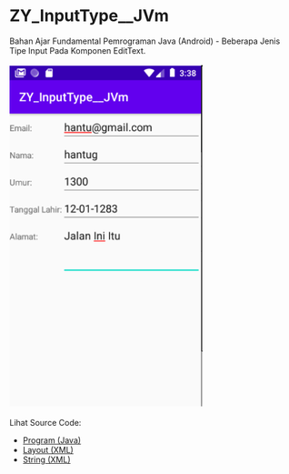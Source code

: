 # ZY_InputType__JVm
Bahan Ajar Fundamental Pemrograman Java (Android) - Beberapa Jenis Tipe Input Pada Komponen EditText.<br><br>
<img src="https://github.com/RizkyKhapidsyah/ZY_InputType__JVm/blob/master/app/result/001.PNG" height=600px width=340px><br><br>
Lihat Source Code:<br>
- <a href="https://github.com/RizkyKhapidsyah/ZY_InputType__JVm/blob/master/app/src/main/java/com/rk/it/MainActivity.java">Program (Java)</a><br>
- <a href="https://github.com/RizkyKhapidsyah/ZY_InputType__JVm/blob/master/app/src/main/res/layout/activity_main.xml">Layout (XML)</a><br>
- <a href="https://github.com/RizkyKhapidsyah/ZY_InputType__JVm/blob/master/app/src/main/res/values/strings.xml">String (XML)</a>
